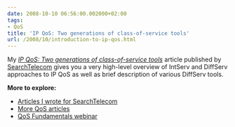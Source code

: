 ```yaml
---
date: 2008-10-10 06:56:00.002000+02:00
tags:
- QoS
title: 'IP QoS: Two generations of class-of-service tools'
url: /2008/10/introduction-to-ip-qos.html
---
```

My [*IP QoS: Two generations of class-of-service tools*](http://searchtelecom.techtarget.com/tip/0,289483,sid103_gci1333175,00.html) article published by [SearchTelecom](http://searchtelecom.techtarget.com/) gives you a very high-level overview of IntServ and DiffServ approaches to IP QoS as well as brief description of various DiffServ tools.

**More to explore:**

* [Articles I wrote for SearchTelecom](https://www.ipspace.net/Ivan_Pepelnjak_on_SearchTelecom)
* [More QoS articles](https://www.ipspace.net/kb/tag/QoS/)
* [QoS Fundamentals webinar](https://www.ipspace.net/QoS_Fundamentals)